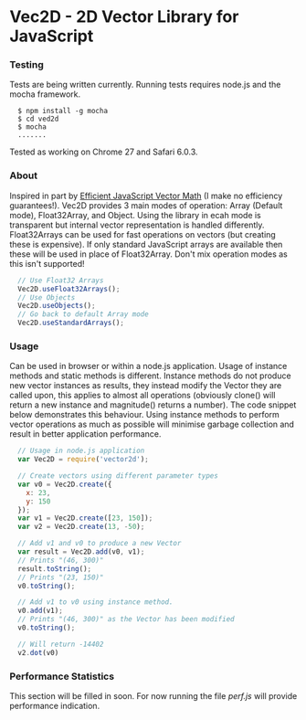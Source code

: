 Vec2D - 2D Vector Library for JavaScript
===

### Testing
Tests are being written currently. Running tests requires node.js and the mocha framework.

```
  $ npm install -g mocha
  $ cd ved2d
  $ mocha
  .......
```

Tested as working on Chrome 27 and Safari 6.0.3.

### About
Inspired in part by <a href="http://media.tojicode.com/sfjs-vectors/">Efficient JavaScript Vector Math</a> (I make no efficiency guarantees!). Vec2D provides 3 main modes of operation: Array (Default mode), Float32Array, and Object. Using the library in ecah mode is transparent but internal vector representation is handled differently. Float32Arrays can be used for fast operations on vectors (but creating these is expensive). If only standard JavaScript arrays are available then these will be used in place of Float32Array. Don't mix operation modes as this isn't supported!

```javascript
  // Use Float32 Arrays
  Vec2D.useFloat32Arrays();
  // Use Objects
  Vec2D.useObjects();
  // Go back to default Array mode
  Vec2D.useStandardArrays();
```

### Usage
Can be used in browser or within a node.js application.
Usage of instance methods and static methods is different. Instance methods do not produce new vector instances as results, they instead modify the Vector they are called upon, this applies to almost all operations (obviously clone() will return a new instance and magnitude() returns a number). The code snippet below demonstrates this behaviour. Using instance methods to perform vector operations as much as possible will minimise garbage collection and result in better application performance.

```javascript
  // Usage in node.js application
  var Vec2D = require('vector2d');
```

```javascript
  // Create vectors using different parameter types
  var v0 = Vec2D.create({
    x: 23,
    y: 150
  });
  var v1 = Vec2D.create([23, 150]);
  var v2 = Vec2D.create(13, -50);

  // Add v1 and v0 to produce a new Vector
  var result = Vec2D.add(v0, v1);
  // Prints "(46, 300)"
  result.toString();
  // Prints "(23, 150)"
  v0.toString();

  // Add v1 to v0 using instance method.
  v0.add(v1);
  // Prints "(46, 300)" as the Vector has been modified
  v0.toString();

  // Will return -14402
  v2.dot(v0)
```

### Performance Statistics
This section will be filled in soon. For now running the file *perf.js* will provide performance indication.